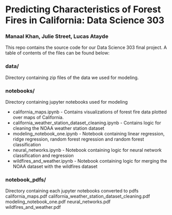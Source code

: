 # Predicting Characteristics of Forest Fires in California: Data Science 303
### Manaal Khan, Julie Street, Lucas Atayde
This repo contains the source code for our Data Science 303 final project. A
table of contents of the files can be found below:

### data/
Directory containing zip files of the data we used for modeling.

### notebooks/
Directory containing jupyter notebooks used for modeling
- california_maps.ipynb - Contains visualizations of forest fire data plotted over maps of California.
- california_weather_station_dataset_cleaning.ipynb - Contains logic for cleaning the NOAA weather station dataset
- modeling_notebook_one.ipynb - Notebook containing linear regression, ridge regression, random forest regression and random forest classification
- neural_networks.ipynb - Notebook containing logic for neural network classification and regression
- wildfires_and_weather.ipynb - Notebook containing logic for merging the NOAA dataset with the wildfires dataset

### notebook_pdfs/
Directory containing each jupyter notebooks converted to pdfs
    california_maps.pdf
    california_weather_station_dataset_cleaning.pdf
    modeling_notebook_one.pdf
    neural_networks.pdf
    wildfires_and_weather.pdf
